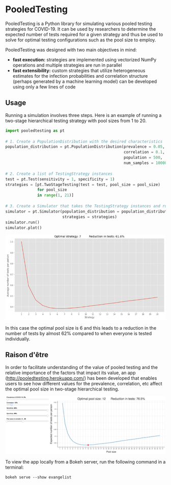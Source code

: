# PooledTesting

PooledTesting is a Python library for simulating various pooled testing strategies for COVID-19. It can be used by researchers to determine the expected number of tests required for a given strategy and thus be used to solve for optimal testing configurations such as the pool size to employ.

PooledTesting was designed with two main objectives in mind:
* **fast execution:** strategies are implemented using vectorized NumPy operations and multiple strategies are run in parallel
* **fast extensibility:** custom strategies that utilize heterogeneous estimates for the infection probabilities and correlation structure (perhaps generated by a machine learning model) can be developed using only a few lines of code


## Usage

Running a simulation involves three steps. Here is an example of running a two-stage hierarchical testing strategy with pool sizes from 1 to 20.

```python
import pooledtesting as pt

# 1. Create a PopulationDistribution with the desired characteristics
population_distribution = pt.PopulationDistribution(prevalence = 0.05,
                                                    correlation = 0.1,
                                                    population = 500,
                                                    num_samples = 10000)    

# 2. Create a list of TestingStrategy instances
test = pt.Test(sensitivity = 1, specificity = 1)
strategies = [pt.TwoStageTesting(test = test, pool_size = pool_size)
              for pool_size
              in range(1, 21)]

# 3. Create a Simulator that takes the TestingStrategy instances and runs them on the given PopulationDistribution
simulator = pt.Simulator(population_distribution = population_distribution,
                         strategies = strategies)
simulator.run()
simulator.plot()
```

<img src = "images/plot.png" width = "800">

In this case the optimal pool size is 6 and this leads to a reduction in the number of tests by almost 62% compared to when everyone is tested individually.

## Raison d'être

In order to facilitate understanding of the value of pooled testing and the relative importance of the factors that impact its value, an app (http://pooledtesting.herokuapp.com/) has been developed that enables users to see how different values for the prevalence, correlation, etc affect the optimal pool size in two-stage hierarchical testing.

<img src = "images/bokehapp.png" width = "1300">

To view the app locally from a Bokeh server, run the following command in a terminal:

    bokeh serve --show evangelist
